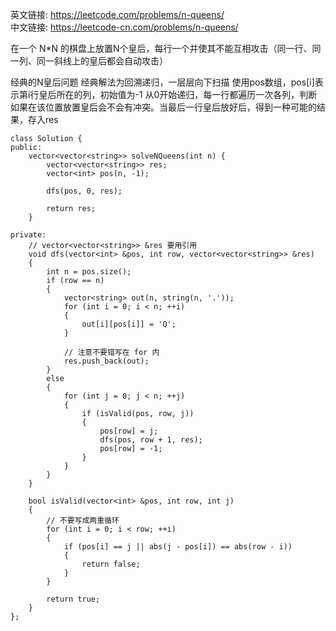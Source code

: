 英文链接: https://leetcode.com/problems/n-queens/  
中文链接: https://leetcode-cn.com/problems/n-queens/



在一个 N*N 的棋盘上放置N个皇后，每行一个并使其不能互相攻击（同一行、同一列、同一斜线上的皇后都会自动攻击）

经典的N皇后问题 
经典解法为回溯递归，一层层向下扫描 
使用pos数组，pos[i]表示第i行皇后所在的列，初始值为-1 
从0开始递归，每一行都遍历一次各列，判断如果在该位置放置皇后会不会有冲突。当最后一行皇后放好后，得到一种可能的结果，存入res

```
class Solution {
public:
	vector<vector<string>> solveNQueens(int n) {
		vector<vector<string>> res;
		vector<int> pos(n, -1);

		dfs(pos, 0, res);

		return res;
	}

private:
	// vector<vector<string>> &res 要用引用
	void dfs(vector<int> &pos, int row, vector<vector<string>> &res)
	{
		int n = pos.size();
		if (row == n)
		{
			vector<string> out(n, string(n, '.'));
			for (int i = 0; i < n; ++i)
			{
				out[i][pos[i]] = 'Q';
			}

			// 注意不要错写在 for 内
			res.push_back(out);
		}
		else
		{
			for (int j = 0; j < n; ++j)
			{
				if (isValid(pos, row, j))
				{
					pos[row] = j;
					dfs(pos, row + 1, res);
					pos[row] = -1;
				}
			}
		}
	}

	bool isValid(vector<int> &pos, int row, int j)
	{
		// 不要写成两重循环
		for (int i = 0; i < row; ++i)
		{
			if (pos[i] == j || abs(j - pos[i]) == abs(row - i))
			{
				return false;
			}
		}

		return true;
	}
};
```
